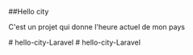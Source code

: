##Hello city

C'est un projet qui donne l'heure actuel de mon pays


#   h e l l o - c i t y - L a r a v e l  
 #   h e l l o - c i t y - L a r a v e l  
 